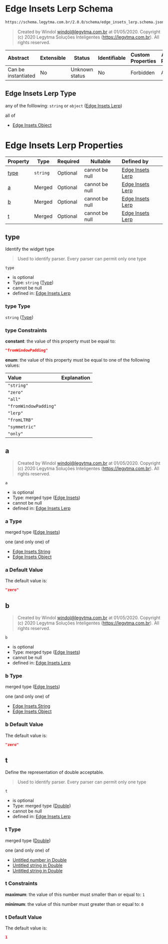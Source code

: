 # Edge Insets Lerp Schema

```txt
https://schema.legytma.com.br/2.0.0/schema/edge_insets_lerp.schema.json
```




> Created by Windol [windol@legytma.com.br](mailto:windol@legytma.com.br) at 01/05/2020.
> Copyright (c) 2020 Legytma Soluções Inteligentes (<https://legytma.com.br>). All rights reserved.
>

| Abstract            | Extensible | Status         | Identifiable | Custom Properties | Additional Properties | Access Restrictions | Defined In                                                                                    |
| :------------------ | ---------- | -------------- | ------------ | :---------------- | --------------------- | ------------------- | --------------------------------------------------------------------------------------------- |
| Can be instantiated | No         | Unknown status | No           | Forbidden         | Allowed               | none                | [edge_insets_lerp.schema.json](../schema/edge_insets_lerp.schema.json) |

## Edge Insets Lerp Type

any of the folllowing: `string` or `object` ([Edge Insets Lerp](edge_insets_lerp.md))

all of

-   [Edge Insets Object](edge_insets-oneof-edge-insets-object.md)

# Edge Insets Lerp Properties

| Property      | Type     | Required | Nullable       | Defined by                                                                                                                                               |
| :------------ | -------- | -------- | -------------- | :------------------------------------------------------------------------------------------------------------------------------------------------------- |
| [type](#type) | `string` | Optional | cannot be null | [Edge Insets Lerp](edge_insets_lerp-properties-type.md)  |
| [a](#a)       | Merged   | Optional | cannot be null | [Edge Insets Lerp](edge_insets_lerp-properties-edge-insets.md)   |
| [b](#b)       | Merged   | Optional | cannot be null | [Edge Insets Lerp](edge_insets_lerp-properties-edge-insets-1.md) |
| [t](#t)       | Merged   | Optional | cannot be null | [Edge Insets Lerp](app_bar_theme-properties-double.md)                |

## type

Identify the widget type


> Used to identify parser. Every parser can permit only one type
>

`type`

-   is optional
-   Type: `string` ([Type](edge_insets_lerp-properties-type.md))
-   cannot be null
-   defined in: [Edge Insets Lerp](edge_insets_lerp-properties-type.md)

### type Type

`string` ([Type](edge_insets_lerp-properties-type.md))

### type Constraints

**constant**: the value of this property must be equal to:

```json
"fromWindowPadding"
```

**enum**: the value of this property must be equal to one of the following values:

| Value                 | Explanation |
| :-------------------- | ----------- |
| `"string"`            |             |
| `"zero"`              |             |
| `"all"`               |             |
| `"fromWindowPadding"` |             |
| `"lerp"`              |             |
| `"fromLTRB"`          |             |
| `"symmetric"`         |             |
| `"only"`              |             |

## a




> Created by Windol [windol@legytma.com.br](mailto:windol@legytma.com.br) at 01/05/2020.
> Copyright (c) 2020 Legytma Soluções Inteligentes (<https://legytma.com.br>). All rights reserved.
>

`a`

-   is optional
-   Type: merged type ([Edge Insets](edge_insets_lerp-properties-edge-insets-1.md))
-   cannot be null
-   defined in: [Edge Insets Lerp](edge_insets_lerp-properties-edge-insets-1.md)

### a Type

merged type ([Edge Insets](edge_insets_lerp-properties-edge-insets-1.md))

one (and only one) of

-   [Edge Insets String](edge_insets-oneof-edge-insets-string.md)
-   [Edge Insets Object](edge_insets-oneof-edge-insets-object.md)

### a Default Value

The default value is:

```json
"zero"
```

## b




> Created by Windol [windol@legytma.com.br](mailto:windol@legytma.com.br) at 01/05/2020.
> Copyright (c) 2020 Legytma Soluções Inteligentes (<https://legytma.com.br>). All rights reserved.
>

`b`

-   is optional
-   Type: merged type ([Edge Insets](edge_insets_lerp-properties-edge-insets-1.md))
-   cannot be null
-   defined in: [Edge Insets Lerp](edge_insets_lerp-properties-edge-insets-1.md)

### b Type

merged type ([Edge Insets](edge_insets_lerp-properties-edge-insets-1.md))

one (and only one) of

-   [Edge Insets String](edge_insets-oneof-edge-insets-string.md)
-   [Edge Insets Object](edge_insets-oneof-edge-insets-object.md)

### b Default Value

The default value is:

```json
"zero"
```

## t

Define the representation of double acceptable.


> Used to identify parser. Every parser can permit only one type
>

`t`

-   is optional
-   Type: merged type ([Double](app_bar_theme-properties-double.md))
-   cannot be null
-   defined in: [Edge Insets Lerp](app_bar_theme-properties-double.md)

### t Type

merged type ([Double](app_bar_theme-properties-double.md))

one (and only one) of

-   [Untitled number in Double](double-definitions-doublenumber.md)
-   [Untitled string in Double](double-definitions-doublestring.md)
-   [Untitled string in Double](double-definitions-doubleenum.md)

### t Constraints

**maximum**: the value of this number must smaller than or equal to: `1`

**minimum**: the value of this number must greater than or equal to: `0`

### t Default Value

The default value is:

```json
1
```
